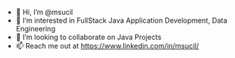 - 👋 Hi, I’m @msucil
- 👀 I’m interested in FullStack Java Application Development, Data Engineering
- 💞️ I’m looking to collaborate on Java Projects
- 📫 Reach me out at https://www.linkedin.com/in/msucil/

<!---
msucil/msucil is a ✨ special ✨ repository because its `README.md` (this file) appears on your GitHub profile.
You can click the Preview link to take a look at your changes.
--->
